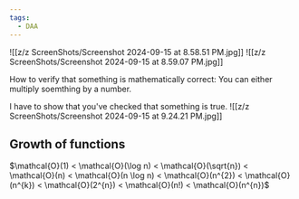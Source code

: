 ```yaml
---
tags:
  - DAA
---
```


![[z/z ScreenShots/Screenshot 2024-09-15 at 8.58.51 PM.jpg]]
![[z/z ScreenShots/Screenshot 2024-09-15 at 8.59.07 PM.jpg]]

How to verify that something is mathematically correct:
You can either multiply soemthing by a number.

I have to show that you've checked that something is true.
![[z/z ScreenShots/Screenshot 2024-09-15 at 9.24.21 PM.jpg]]

## Growth of functions
$\mathcal{O}(1) < \mathcal{O}(\log n) < \mathcal{O}(\sqrt{n}) < \mathcal{O}(n) < \mathcal{O}(n \log n) < \mathcal{O}(n^{2}) < \mathcal{O}(n^{k}) < \mathcal{O}(2^{n}) < \mathcal{O}(n!) < \mathcal{O}(n^{n})$


